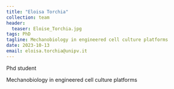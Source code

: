 ```yaml
---
title: "Eloisa Torchia"
collection: team
header:
  teaser: Eloise_Torchia.jpg
tags: PhD 
tagline: Mechanobiology in engineered cell culture platforms 
date: 2023-10-13
email: eloisa.torchia@unipv.it 
---
```


Phd student

Mechanobiology in engineered cell culture platforms

